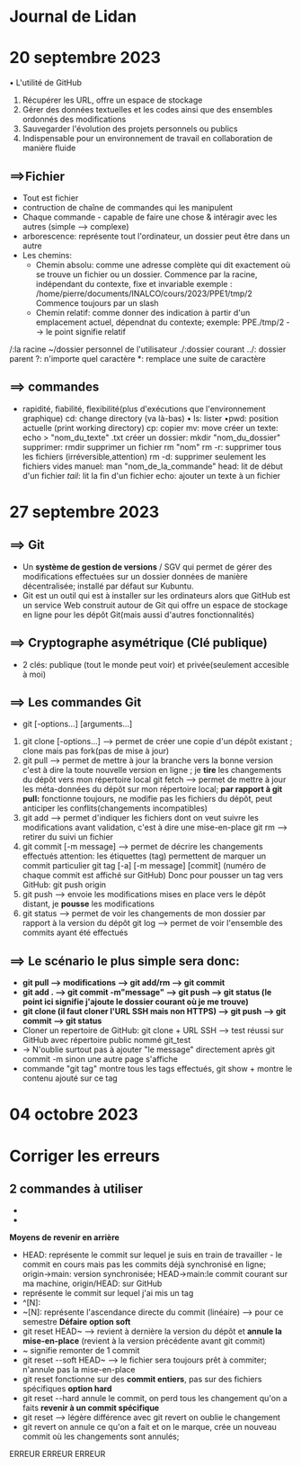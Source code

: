 # Journal de Lidan
# 20 septembre 2023
• L'utilité de GitHub

1. Récupérer les URL, offre un espace de stockage
2. Gérer des données textuelles et les codes ainsi que des ensembles ordonnés des modifications
3. Sauvegarder l'évolution des projets personnels ou publics
4. Indispensable pour un environnement de travail en collaboration de manière fluide

## ==>Fichier
- Tout est fichier
- contruction de chaîne de commandes qui les manipulent
- Chaque commande - capable de faire une chose & intéragir avec les autres (simple --> complexe)
- arborescence: représente tout l'ordinateur, un dossier peut être dans un autre
- Les chemins:
  - Chemin absolu: comme une adresse complète qui dit exactement où se trouve un fichier ou un dossier. Commence par la racine, indépendant du contexte, fixe et invariable
 exemple : /home/pierre/documents/INALCO/cours/2023/PPE1/tmp/2
   Commence toujours par un slash
  - Chemin relatif: comme donner des indication à partir d'un emplacement actuel, dépendnat du contexte; exemple: PPE./tmp/2 --> le point signifie relatif

/:la racine
~/dossier personnel de l'utilisateur
./:dossier courant
../: dossier parent
?: n'importe quel caractère
*: remplace une suite de caractère

## ==> commandes
- rapidité, fiabilité, flexibilité(plus d'exécutions que l'environnement graphique)
cd: change directory (va là-bas)
• ls: lister
•pwd: position actuelle (print working directory)
cp: copier
mv: move
créer un texte: echo > "nom_du_texte" .txt
créer un dossier: mkdir "nom_du_dossier"
supprimer: rmdir 
supprimer un fichier rm "nom"
rm -r: supprimer tous les fichiers (irréversible,attention)
rm -d: supprimer  seulement les fichiers vides
manuel: man "nom_de_la_commande"
head: lit de début d'un fichier
*tail*: lit la fin d'un fichier
echo: ajouter un texte à un fichier

# 27 septembre 2023
## ==> Git
- Un **système de gestion de versions** / SGV qui permet de gérer des modifications effectuées sur un dossier données de manière décentralisée; installé par défaut sur Kubuntu.
- Git est un outil qui est à installer sur les ordinateurs alors que GitHub est un service Web construit autour
de Git qui offre un espace de stockage en ligne pour les dépôt Git(mais aussi d'autres fonctionnalités)

## ==> Cryptographe asymétrique (Clé publique)
- 2 clés: publique (tout le monde peut voir) et privée(seulement accesible à moi)

## ==> Les commandes Git
- git <sous-commande> [-options...] [arguments...]
1. git clone [-options...] <URL> --> permet de créer une copie d'un dépôt existant ; clone mais pas fork(pas de mise à jour)
2. git pull --> permet de mettre à jour la branche vers la bonne version c'est à dire la toute nouvelle version en ligne ; je **tire** les changements du dépôt vers mon répertoire local
   git fetch --> permet de mettre à jour les méta-données du dépôt sur mon répertoire local; **par rapport à git pull:** fonctionne toujours, ne modifie pas les fichiers du dépôt, peut anticiper les conflits(changements incompatibles)
3. git add <file> --> permet d'indiquer les fichiers dont on veut suivre les modifications avant validation, c'est à dire une mise-en-place
    git rm <file> --> retirer du suivi un fichier
4. git commit [-m message] --> permet de décrire les changements effectués
attention: les étiquettes (tag) permettent de marquer un commit particulier
git tag [-a] [-m message] <tagname> [commit] (numéro de chaque commit est affiché sur GitHub)
Donc pour pousser un tag vers GitHub:
git push origin <tagname> 
5. git push --> envoie les modifications mises en place vers le dépôt distant, je **pousse** les modifications
6. git status --> permet de voir les changements de mon dossier par rapport à la version du dépôt
    git log --> permet de voir l'ensemble des commits ayant été effectués
## ==> Le scénario le plus simple sera donc:
- **git pull --> modifications --> git add/rm --> git commit** 
- **git add . --> git commit -m"message" --> git push --> git status (le point ici signifie j'ajoute le dossier courant où je me trouve)**
- **git clone (il faut cloner l'URL SSH mais non HTTPS) --> git push --> git commit --> git status**
- Cloner un repertoire de GitHub: git clone + URL SSH --> test réussi sur GitHub avec répertoire public nommé git_test
- -> N'oublie surtout pas à ajouter "le message" directement après git commit -m sinon une autre page s'affiche
- commande "git tag" montre tous les tags effectués, git show + <tag name> montre le contenu ajouté sur ce tag

# 04 octobre 2023
# Corriger les erreurs 
##  2 commandes à utiliser
- 
- 
**Moyens de revenir en arrière**
- HEAD: représente le commit sur lequel je suis en train de travailler - le commit en cours mais pas les commits déjà synchronisé en ligne; origin->main: version synchronisée; HEAD->main:le commit courant sur ma machine, origin/HEAD: sur GitHub
- <tag> représente le commit sur lequel j'ai mis un tag
- ^[N]: 
- ~[N]: représente l'ascendance directe du commit (linéaire) --> pour ce semestre
**Défaire**
**option soft**
- git reset HEAD~
--> revient à dernière la version du dépôt et **annule la mise-en-place** (revient à la version précédente avant git commit) 
- ~ signifie remonter de 1 commit
- git reset --soft HEAD~
--> le fichier sera toujours prêt à commiter; n'annule pas la mise-en-place
- git reset fonctionne sur des **commit entiers**, pas sur des fichiers spécifiques
**option hard**
- git reset --hard
annule le commit, on perd tous les changement qu'on a faits
**revenir à un commit spécifique**
- git reset <commit> --> légère différence avec git revert
on oublie le changement
- git revert <commit>
on annule ce qu'on a fait et on le marque, crée un nouveau commit où les changements sont annulés; 

ERREUR ERREUR ERREUR
